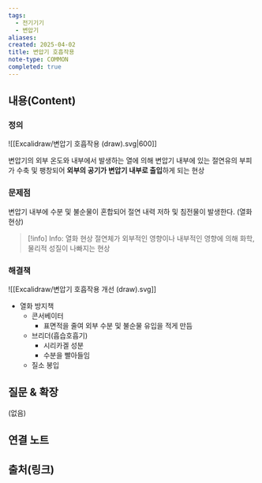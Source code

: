 ```yaml
---
tags:
  - 전기기기
  - 변압기
aliases: 
created: 2025-04-02
title: 변압기 호흡작용
note-type: COMMON
completed: true
---
```


## 내용(Content)

### 정의

![[Excalidraw/변압기 호흡작용 (draw).svg|600]]

변압기의 외부 온도와 내부에서 발생하는 열에 의해 변압기 내부에 있는 절연유의 부피가 수축 및 팽창되어 **외부의 공기가 변압기 내부로 출입**하게 되는 현상

### 문제점

변압기 내부에 수분 및 불순물이 혼합되어 절연 내력 저하  및 침전물이 발생한다. (열화 현상)

>[!info] Info: 열화 현상
>절연체가 외부적인 영향이나 내부적인 영향에 의해 화학, 물리적 성질이 나빠지는 현상

### 해결책

![[Excalidraw/변압기 호흡작용 개선 (draw).svg]]

- 열화 방지책
	- 콘서베이터
		- 표면적을 줄여 외부 수분 및 불순물 유입을 적게 만듬
	- 브리더(흡습호흡기)
		- 시리카겔 성분
		- 수분을 빨아들임
	- 질소 봉입




## 질문 & 확장

(없음)

## 연결 노트

## 출처(링크)

